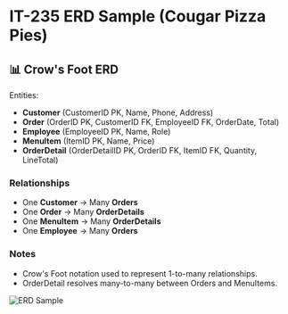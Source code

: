 # IT-235 ERD Sample (Cougar Pizza Pies)

## 📊 Crow's Foot ERD

Entities:
- **Customer** (CustomerID PK, Name, Phone, Address)  
- **Order** (OrderID PK, CustomerID FK, EmployeeID FK, OrderDate, Total)  
- **Employee** (EmployeeID PK, Name, Role)  
- **MenuItem** (ItemID PK, Name, Price)  
- **OrderDetail** (OrderDetailID PK, OrderID FK, ItemID FK, Quantity, LineTotal)  

### Relationships
- One **Customer** → Many **Orders**  
- One **Order** → Many **OrderDetails**  
- One **MenuItem** → Many **OrderDetails**  
- One **Employee** → Many **Orders**  

### Notes
- Crow's Foot notation used to represent 1-to-many relationships.  
- OrderDetail resolves many-to-many between Orders and MenuItems.  

![ERD Sample](https://user-images.githubusercontent.com/example/erd-it235.png)  
